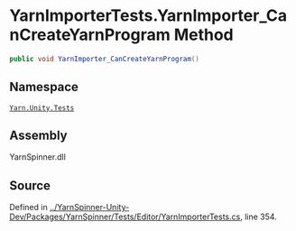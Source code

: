 <!-- This file was generated by a tool. Do not edit this file by hand. -->

# YarnImporterTests.YarnImporter_CanCreateYarnProgram Method


```csharp
public void YarnImporter_CanCreateYarnProgram()
```



## Namespace
[`Yarn.Unity.Tests`](/api/csharp/yarn.unity.tests/README.md)

## Assembly
YarnSpinner.dll

## Source
Defined in [../YarnSpinner-Unity-Dev/Packages/YarnSpinner/Tests/Editor/YarnImporterTests.cs](https://github.com/YarnSpinnerTool/YarnSpinner-Unity//blob/develop/Tests/Editor/YarnImporterTests.cs#L354), line 354.
